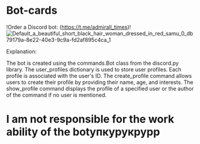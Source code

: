 # Bot-cards

!Order a Discord bot: (https://t.me/admirall_times)!
![Default_a_beautiful_short_black_hair_woman_dressed_in_red_samu_0_db79179a-8e22-40e3-9c9a-fd2af895c4ca_1](https://github.com/AndreMuhamed/Bot-cards/assets/128980327/21b230d2-3221-4692-a2e6-cb6ab89d0543)


Explanation:

The bot is created using the commands.Bot class from the discord.py library.
The user_profiles dictionary is used to store user profiles. Each profile is associated with the user's ID.
The create_profile command allows users to create their profile by providing their name, age, and interests.
The show_profile command displays the profile of a specified user or the author of the command if no user is mentioned.

# I am not responsible for the work ability of the botупкурукрурр
